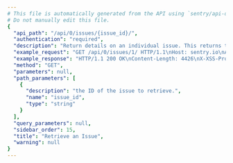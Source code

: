 ```yaml
---
# This file is automatically generated from the API using `sentry/api-docs/generator.py.`
# Do not manually edit this file.
{
  "api_path": "/api/0/issues/{issue_id}/", 
  "authentication": "required", 
  "description": "Return details on an individual issue. This returns the basic stats for\nthe issue (title, last seen, first seen), some overall numbers (number\nof comments, user reports) as well as the summarized event data.", 
  "example_request": "GET /api/0/issues/1/ HTTP/1.1\nHost: sentry.io\nAuthorization: Bearer <token>", 
  "example_response": "HTTP/1.1 200 OK\nContent-Length: 4426\nX-XSS-Protection: 1; mode=block\nX-Content-Type-Options: nosniff\nContent-Language: en\nAccess-Control-Expose-Headers: X-Sentry-Error, Retry-After\nVary: Accept-Language, Cookie\nAccess-Control-Allow-Methods: GET, PUT, DELETE, HEAD, OPTIONS\nAllow: GET, PUT, DELETE, HEAD, OPTIONS\nAccess-Control-Allow-Origin: *\nAccess-Control-Allow-Headers: X-Sentry-Auth, X-Requested-With, Origin, Accept, Content-Type, Authentication, Authorization\nContent-Type: application/json\nX-Frame-Options: deny\n\n{\n  \"activity\": [\n    {\n      \"data\": {}, \n      \"dateCreated\": \"2020-03-22T15:24:17.878629Z\", \n      \"id\": \"4\", \n      \"type\": \"set_private\", \n      \"user\": {\n        \"avatar\": {\n          \"avatarType\": \"letter_avatar\", \n          \"avatarUuid\": null\n        }, \n        \"avatarUrl\": \"https://secure.gravatar.com/avatar/fa4a97b8df1911350952658435e3a36d?s=32&d=mm\", \n        \"dateJoined\": \"2020-03-22T15:24:00.346204Z\", \n        \"email\": \"john@interstellar.invalid\", \n        \"emails\": [\n          {\n            \"email\": \"john@interstellar.invalid\", \n            \"id\": \"1\", \n            \"is_verified\": false\n          }\n        ], \n        \"flags\": {\n          \"newsletter_consent_prompt\": false\n        }, \n        \"has2fa\": false, \n        \"hasPasswordAuth\": true, \n        \"id\": \"1\", \n        \"identities\": [], \n        \"isActive\": true, \n        \"isManaged\": false, \n        \"isStaff\": false, \n        \"isSuperuser\": false, \n        \"lastActive\": \"2020-03-22T15:24:00.346220Z\", \n        \"lastLogin\": null, \n        \"name\": \"john@interstellar.invalid\", \n        \"options\": {\n          \"clock24Hours\": false, \n          \"language\": \"en\", \n          \"stacktraceOrder\": -1, \n          \"timezone\": \"UTC\"\n        }, \n        \"username\": \"john@interstellar.invalid\"\n      }\n    }, \n    {\n      \"data\": {}, \n      \"dateCreated\": \"2020-03-22T15:24:00.564389Z\", \n      \"id\": \"0\", \n      \"type\": \"first_seen\", \n      \"user\": null\n    }\n  ], \n  \"annotations\": [], \n  \"assignedTo\": null, \n  \"count\": \"1\", \n  \"culprit\": \"raven.scripts.runner in main\", \n  \"firstRelease\": {\n    \"authors\": [], \n    \"commitCount\": 0, \n    \"data\": {}, \n    \"dateCreated\": \"2020-03-22T15:24:00.499157Z\", \n    \"dateReleased\": null, \n    \"deployCount\": 0, \n    \"firstEvent\": \"2020-03-22T15:24:00Z\", \n    \"lastCommit\": null, \n    \"lastDeploy\": null, \n    \"lastEvent\": \"2020-03-22T15:24:03Z\", \n    \"newGroups\": 0, \n    \"owner\": null, \n    \"projects\": [\n      {\n        \"name\": \"Pump Station\", \n        \"slug\": \"pump-station\"\n      }\n    ], \n    \"ref\": null, \n    \"shortVersion\": \"40ceb7ee278602b159a02802ccdbb1f21091fc7b\", \n    \"url\": null, \n    \"version\": \"40ceb7ee278602b159a02802ccdbb1f21091fc7b\", \n    \"versionInfo\": {\n      \"buildHash\": \"40ceb7ee278602b159a02802ccdbb1f21091fc7b\", \n      \"description\": \"40ceb7ee2786\", \n      \"package\": null, \n      \"version\": {\n        \"raw\": \"40ceb7ee278602b159a02802ccdbb1f21091fc7b\"\n      }\n    }\n  }, \n  \"firstSeen\": \"2020-03-22T15:24:00.564389Z\", \n  \"hasSeen\": false, \n  \"id\": \"1\", \n  \"isBookmarked\": false, \n  \"isPublic\": false, \n  \"isSubscribed\": false, \n  \"lastRelease\": {\n    \"authors\": [], \n    \"commitCount\": 0, \n    \"data\": {}, \n    \"dateCreated\": \"2020-03-22T15:24:00.499157Z\", \n    \"dateReleased\": null, \n    \"deployCount\": 0, \n    \"firstEvent\": \"2020-03-22T15:24:00Z\", \n    \"lastCommit\": null, \n    \"lastDeploy\": null, \n    \"lastEvent\": \"2020-03-22T15:24:03Z\", \n    \"newGroups\": 0, \n    \"owner\": null, \n    \"projects\": [\n      {\n        \"name\": \"Pump Station\", \n        \"slug\": \"pump-station\"\n      }\n    ], \n    \"ref\": null, \n    \"shortVersion\": \"40ceb7ee278602b159a02802ccdbb1f21091fc7b\", \n    \"url\": null, \n    \"version\": \"40ceb7ee278602b159a02802ccdbb1f21091fc7b\", \n    \"versionInfo\": {\n      \"buildHash\": \"40ceb7ee278602b159a02802ccdbb1f21091fc7b\", \n      \"description\": \"40ceb7ee2786\", \n      \"package\": null, \n      \"version\": {\n        \"raw\": \"40ceb7ee278602b159a02802ccdbb1f21091fc7b\"\n      }\n    }\n  }, \n  \"lastSeen\": \"2020-03-22T15:24:00Z\", \n  \"level\": \"error\", \n  \"logger\": null, \n  \"metadata\": {\n    \"title\": \"This is an example python exception\"\n  }, \n  \"numComments\": 0, \n  \"participants\": [], \n  \"permalink\": \"https://sentry.io/organizations/the-interstellar-jurisdiction/issues/1/\", \n  \"platform\": \"python\", \n  \"pluginActions\": [], \n  \"pluginContexts\": [], \n  \"pluginIssues\": [], \n  \"project\": {\n    \"id\": \"2\", \n    \"name\": \"Pump Station\", \n    \"platform\": null, \n    \"slug\": \"pump-station\"\n  }, \n  \"seenBy\": [], \n  \"shareId\": null, \n  \"shortId\": \"PUMP-STATION-1\", \n  \"stats\": {\n    \"24h\": [\n      [\n        1584802800, \n        0\n      ], \n      [\n        1584806400, \n        0\n      ], \n      [\n        1584810000, \n        0\n      ], \n      [\n        1584813600, \n        0\n      ], \n      [\n        1584817200, \n        0\n      ], \n      [\n        1584820800, \n        0\n      ], \n      [\n        1584824400, \n        0\n      ], \n      [\n        1584828000, \n        0\n      ], \n      [\n        1584831600, \n        0\n      ], \n      [\n        1584835200, \n        0\n      ], \n      [\n        1584838800, \n        0\n      ], \n      [\n        1584842400, \n        0\n      ], \n      [\n        1584846000, \n        0\n      ], \n      [\n        1584849600, \n        0\n      ], \n      [\n        1584853200, \n        0\n      ], \n      [\n        1584856800, \n        0\n      ], \n      [\n        1584860400, \n        0\n      ], \n      [\n        1584864000, \n        0\n      ], \n      [\n        1584867600, \n        0\n      ], \n      [\n        1584871200, \n        0\n      ], \n      [\n        1584874800, \n        0\n      ], \n      [\n        1584878400, \n        0\n      ], \n      [\n        1584882000, \n        0\n      ], \n      [\n        1584885600, \n        0\n      ], \n      [\n        1584889200, \n        1\n      ]\n    ], \n    \"30d\": [\n      [\n        1582243200, \n        0\n      ], \n      [\n        1582329600, \n        0\n      ], \n      [\n        1582416000, \n        0\n      ], \n      [\n        1582502400, \n        0\n      ], \n      [\n        1582588800, \n        0\n      ], \n      [\n        1582675200, \n        0\n      ], \n      [\n        1582761600, \n        0\n      ], \n      [\n        1582848000, \n        0\n      ], \n      [\n        1582934400, \n        0\n      ], \n      [\n        1583020800, \n        0\n      ], \n      [\n        1583107200, \n        0\n      ], \n      [\n        1583193600, \n        0\n      ], \n      [\n        1583280000, \n        0\n      ], \n      [\n        1583366400, \n        0\n      ], \n      [\n        1583452800, \n        0\n      ], \n      [\n        1583539200, \n        0\n      ], \n      [\n        1583625600, \n        0\n      ], \n      [\n        1583712000, \n        0\n      ], \n      [\n        1583798400, \n        0\n      ], \n      [\n        1583884800, \n        0\n      ], \n      [\n        1583971200, \n        0\n      ], \n      [\n        1584057600, \n        0\n      ], \n      [\n        1584144000, \n        0\n      ], \n      [\n        1584230400, \n        0\n      ], \n      [\n        1584316800, \n        0\n      ], \n      [\n        1584403200, \n        0\n      ], \n      [\n        1584489600, \n        0\n      ], \n      [\n        1584576000, \n        0\n      ], \n      [\n        1584662400, \n        0\n      ], \n      [\n        1584748800, \n        0\n      ], \n      [\n        1584835200, \n        1\n      ]\n    ]\n  }, \n  \"status\": \"unresolved\", \n  \"statusDetails\": {}, \n  \"subscriptionDetails\": null, \n  \"tags\": [\n    {\n      \"key\": \"browser\", \n      \"name\": \"Browser\", \n      \"totalValues\": 1\n    }, \n    {\n      \"key\": \"browser.name\", \n      \"name\": \"Browser.Name\", \n      \"totalValues\": 1\n    }, \n    {\n      \"key\": \"client_os\", \n      \"name\": \"Client Os\", \n      \"totalValues\": 1\n    }, \n    {\n      \"key\": \"client_os.name\", \n      \"name\": \"Client Os.Name\", \n      \"totalValues\": 1\n    }, \n    {\n      \"key\": \"environment\", \n      \"name\": \"Environment\", \n      \"totalValues\": 1\n    }, \n    {\n      \"key\": \"level\", \n      \"name\": \"Level\", \n      \"totalValues\": 1\n    }, \n    {\n      \"key\": \"release\", \n      \"name\": \"Release\", \n      \"totalValues\": 1\n    }, \n    {\n      \"key\": \"server_name\", \n      \"name\": \"Server\", \n      \"totalValues\": 1\n    }, \n    {\n      \"key\": \"url\", \n      \"name\": \"URL\", \n      \"totalValues\": 1\n    }, \n    {\n      \"key\": \"user\", \n      \"name\": \"User\", \n      \"totalValues\": 1\n    }\n  ], \n  \"title\": \"This is an example python exception\", \n  \"type\": \"default\", \n  \"userCount\": 1, \n  \"userReportCount\": 0\n}", 
  "method": "GET", 
  "parameters": null, 
  "path_parameters": [
    {
      "description": "the ID of the issue to retrieve.", 
      "name": "issue_id", 
      "type": "string"
    }
  ], 
  "query_parameters": null, 
  "sidebar_order": 15, 
  "title": "Retrieve an Issue", 
  "warning": null
}
---
```

